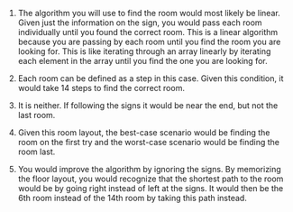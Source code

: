 1.  The algorithm you will use to find the room would most likely be linear. Given just the information on the sign, you would pass each room individually until you found the correct room. This is a linear algorithm because you are passing by each room until you find the room you are looking for. This is like iterating through an array linearly by iterating each element in the array until you find the one you are looking for.

2.  Each room can be defined as a step in this case. Given this condition, it would take 14 steps to find the correct room. 

3.  It is neither. If following the signs it would be near the end, but not the last room.

4.  Given this room layout, the best-case scenario would be finding the room on the first try and the worst-case scenario would be finding the room last. 

5.  You would improve the algorithm by ignoring the signs. By memorizing the floor layout, you would recognize that the shortest path to the room would be by going right instead of left at the signs. It would then be the 6th room instead of the 14th room by taking this path instead.